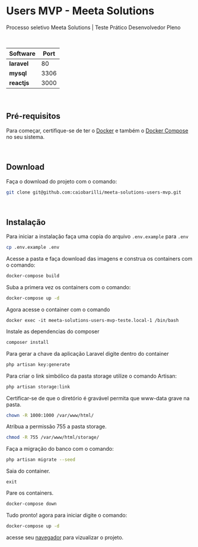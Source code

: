 # Users MVP - Meeta Solutions

Processo seletivo Meeta Solutions | Teste Prático Desenvolvedor Pleno

<br />

| Software       | Port |
| -------------- | ---- |
| **laravel**    | 80   |
| **mysql**      | 3306 |
| **reactjs**    | 3000 |

<br />

## Pré-requisitos

Para começar, certifique-se de ter o [Docker](https://docs.docker.com/) e também o [Docker Compose](https://docs.docker.com/compose/install/) no seu sistema.

<br />

## Download

Faça o download do projeto com o comando:

```sh
git clone git@github.com:caiobarilli/meeta-solutions-users-mvp.git
```

<br />

## Instalação

Para iniciar a instalação faça uma copia do arquivo ``.env.example`` para ``.env``

```sh
cp .env.example .env
```

Acesse a pasta e faça download das imagens e construa os containers com o comando:

```sh
docker-compose build
```

Suba a primera vez os containers com o comando:

```sh
docker-compose up -d
```

Agora acesse o container com o comando

```
docker exec -it meeta-solutions-users-mvp-teste.local-1 /bin/bash
```

Instale as dependencias do composer

```sh
composer install
```

Para gerar a chave da aplicação Laravel digite dentro do container

```sh
php artisan key:generate
```

Para criar o link simbólico da pasta storage utilize o comando Artisan:

```sh
php artisan storage:link
```

Certificar-se de que o diretório é gravável permita que www-data grave na pasta.

```sh
chown -R 1000:1000 /var/www/html/
```

Atribua a permissão 755 a pasta storage.

```sh
chmod -R 755 /var/www/html/storage/
```

Faça a migração do banco com o comando:

```sh
php artisan migrate --seed
```

Saia do container.

```
exit
```

Pare os containers.

```sh
docker-compose down
```

Tudo pronto! agora para iniciar digite o comando:

```sh
docker-compose up -d
```

acesse seu [navegador](http://localhost/) para vizualizar o projeto.
